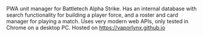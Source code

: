 PWA unit manager for Battletech Alpha Strike.
Has an internal database with search functionality for building a player force, and a roster and card manager for playing a match.
Uses very modern web APIs, only tested in Chrome on a desktop PC.
Hosted on https://vaporlynx.github.io